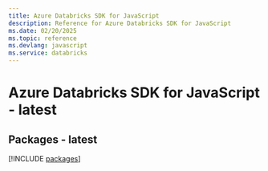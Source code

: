```yaml
---
title: Azure Databricks SDK for JavaScript
description: Reference for Azure Databricks SDK for JavaScript
ms.date: 02/20/2025
ms.topic: reference
ms.devlang: javascript
ms.service: databricks
---
```

# Azure Databricks SDK for JavaScript - latest
## Packages - latest
[!INCLUDE [packages](databricks-index.md)]